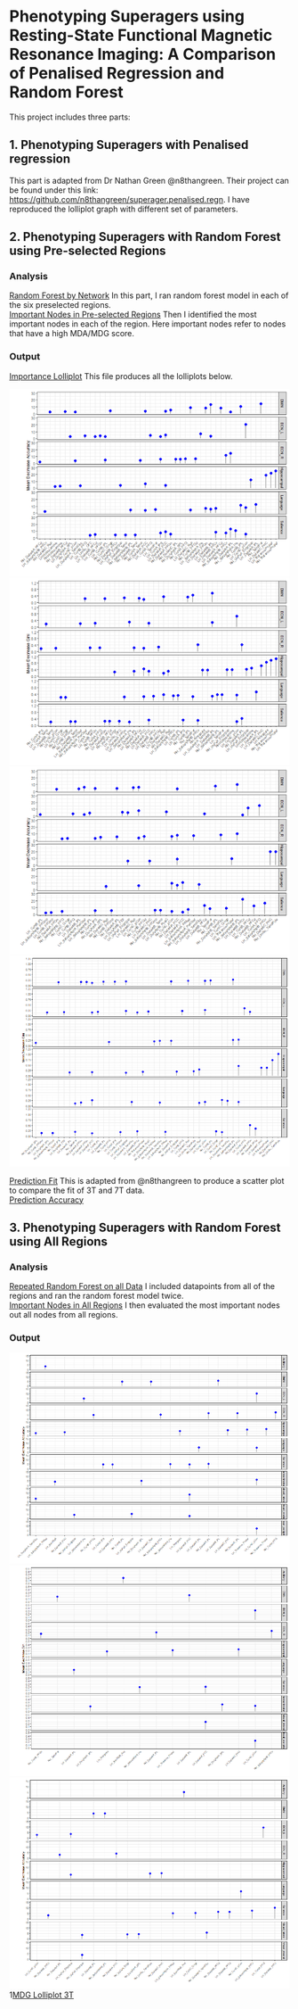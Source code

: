 # Phenotyping Superagers using Resting-State Functional Magnetic Resonance Imaging: A Comparison of Penalised Regression and Random Forest

This project includes three parts:
## 1. Phenotyping Superagers with Penalised regression
This part is adapted from Dr Nathan Green @n8thangreen. Their project can be found under this link: https://github.com/n8thangreen/superager.penalised.regn.
I have reproduced the lolliplot graph with different set of parameters.
## 2. Phenotyping Superagers with Random Forest using Pre-selected Regions
### Analysis
[Random Forest by Network](scripts/randomforest_network.R) In this part, I ran random forest model in each of the six preselected regions. <br>
[Important Nodes in Pre-selected Regions](scripts/rf_imp_network.R) Then I identified the most important nodes in each of the region. Here important nodes refer to nodes that have a high MDA/MDG score.


### Output
[Importance Lolliplot](scripts/imp_lolliplot.R) This file produces all the lolliplots below. <br>

![Pre-Selected MDA Lolliplot 3T](output/mda_lolliplot_3T_merged_network.png) 
![Pre-Selected MDG Lolliplot 3T](output/mdg_lolliplot_3T_merged_network.png)
![Pre-Selected MDA Lolliplot 7T](output/mda_lolliplot_7T_merged_network.png)
![Pre-Selected MDG Lolliplot 7T](output/mdg_lolliplot_7T_merged_network.png)

[Prediction Fit](scripts/output_rf_stats_plot.R) This is adapted from @n8thangreen to produce a scatter plot to compare the fit of 3T and 7T data. <br>
[Prediction Accuracy](output/rf_scatterplot_3T_7T.pdf)
## 3. Phenotyping Superagers with Random Forest using All Regions
### Analysis
[Repeated Random Forest on all Data](scripts/randomforest_includeall.R) I included datapoints from all of the regions and ran the random forest model twice. <br>
[Important Nodes in All Regions](scripts/supraimp_nodes_final.R) I then evaluated the most important nodes out all nodes from all regions.
### Output
![MDA Lolliplot 3T](output/mda_lolliplot_3T_merged_final.png)
![MDG Lolliplot 3T](output/mdg_lolliplot_3T_merged_final.png)
![MDA Lolliplot 7T](output/mda_lolliplot_7T_merged_final.png)
1[MDG Lolliplot 3T](output/mdg_lolliplot_7T_merged_final.png)


